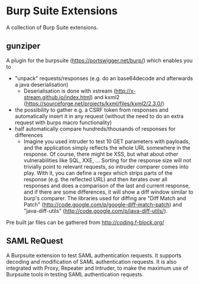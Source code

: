 # Burp Suite Extensions

A collection of Burp Suite extensions.

## gunziper

A plugin for the burpsuite (https://portswigger.net/burp/) which enables you to
- "unpack" requests/responses (e.g. do an base64decode and afterwards a java deserialisation)
  - Deserialisation is done with xstream (http://x-stream.github.io/index.html) and kxml2 (https://sourceforge.net/projects/kxml/files/kxml2/2.3.0/)
- the possibility to gather e.g. a CSRF token from responses and automatically insert it in any request (without the need to do an extra request with burps macro functionality)
- half automatically compare hundreds/thousands of responses for differences
  - Imagine you used intruder to test 10 GET parameters with payloads, and the application simply reflects the whole URL somewhere in the response. Of course, there might be XSS, but what about other vulnerabilities like SQL, XXE, ... Sorting for the response size will not trivially point to relevant requests, so intruder comparer comes into play. With it, you can define a regex which strips parts of the response (e.g. the reflected URL) and then iterates over all responses and does a comparison of the last and current response, and if there are some differences, it will show a diff window similar to burp's comparer. The libraries used for diffing are "Diff Match and Patch" (http://code.google.com/p/google-diff-match-patch) and "java-diff-utils" (http://code.google.com/p/java-diff-utils/).


Pre built jar files can be gathered from http://coding.f-block.org/

## SAML ReQuest
A Burpsuite extension to test SAML authentication requests. It supports decoding and modification of SAML authentication requests. It is also integrated with Proxy, Repeater and Intruder, to make the maximum use of Burpsuite tools in testing SAML authentication requests.
